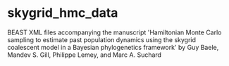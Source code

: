 # skygrid_hmc_data
BEAST XML files accompanying the manuscript 'Hamiltonian Monte Carlo sampling to estimate past population dynamics using the skygrid coalescent model in a Bayesian phylogenetics framework' by Guy Baele, Mandev S. Gill, Philippe Lemey, and Marc A. Suchard
